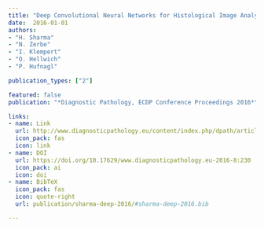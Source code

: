 ```yaml
---
title: "Deep Convolutional Neural Networks for Histological Image Analysis in Gastric Carcinoma Whole Slide Images"
date:  2016-01-01
authors: 
- "H. Sharma"
- "N. Zerbe"
- "I. Klempert"
- "O. Hellwich"
- "P. Hufnagl"

publication_types: ["2"]

featured: false
publication: "*Diagnostic Pathology, ECDP Conference Proceedings 2016*"

links:
- name: Link
  url: http://www.diagnosticpathology.eu/content/index.php/dpath/article/view/230
  icon_pack: fas
  icon: link
- name: DOI
  url: https://doi.org/10.17629/www.diagnosticpathology.eu-2016-8:230
  icon_pack: ai
  icon: doi
- name: BibTeX
  icon_pack: fas
  icon: quote-right
  url: publication/sharma-deep-2016/#sharma-deep-2016.bib

---
```


